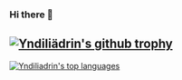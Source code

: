 ### Hi there 👋

<!--
**berberus/berberus** is a ✨ _special_ ✨ repository because its `README.md` (this file) appears on your GitHub profile.

Here are some ideas to get you started:

- 🔭 I’m currently working on ...
- 🌱 I’m currently learning ...
- 👯 I’m looking to collaborate on ...
- 🤔 I’m looking for help with ...
- 💬 Ask me about ...
- 📫 How to reach me: ...
- 😄 Pronouns: ...
- ⚡ Fun fact: ...
- 🌱 I’m currently learning Symfony for a project
- -->
[![Yndiliädrin's github trophy](https://github-profile-trophy.vercel.app/?username=Yndiliadrin&row=1&theme=onedark)](https://github.com/Yndiliadrin)
---
[![Yndiliadrin's top languages](https://github-readme-stats.vercel.app/api/top-langs/?username=Yndiliadrin&theme=blue-green)](https://github.com/anuraghazra/github-readme-stats)